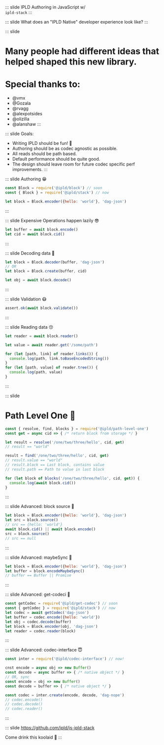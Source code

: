 
::: slide
IPLD Authoring in JavaScript w/<br>
`ipld-stack`
:::

::: slide
What does an "IPLD Native" developer experience look like?
:::

::: slide
# Many people had different ideas that helped shaped this new library.
# Special thanks to: 
* @vmx
* @Gozala
* @rvagg
* @alexpotsides
* @olizilla
* @alanshaw
:::

::: slide
Goals:
* Writing IPLD should be fun! 🥳
* Authoring should be as codec agnostic as possible.
* All reads should be path based.
* Default performance should be quite good.
* The design should leave room for future codec specific perf improvements.
:::

::: slide
Authoring 😁
```javascript
const Block = require('@ipld/block') // soon
const { Block } = require('@ipld/stack') // now

let block = Block.encoder({hello: 'world'}, 'dag-json')
```
:::

::: slide
Expensive Operations happen lazily 😎 
```javascript
let buffer = await block.encode()
let cid = await block.cid()
```
:::

::: slide
Decoding data 🤨
```javascript
let block = Block.decoder(buffer, 'dag-json')
// OR
let block = Block.create(buffer, cid)

let obj = await block.decode()
```
:::

::: slide
Validation 😷
```javascript
assert.ok(await block.validate())
```
:::

::: slide
Reading data 😚
```javascript
let reader = await block.reader()

let value = await reader.get('/some/path')

for (let [path, link] of reader.links()) {
  console.log(path, link.toBaseEncodedString())
}
for (let [path, value] of reader.tree()) {
  console.log(path, value)
}
```
:::

::: slide
# Path Level One 🤯
```javascript
const { resolve, find, blocks } = require('@ipld/path-level-one')
const get = async cid => { /* return block from storage */ }

let result = resolve('/one/two/three/hello', cid, get)
// result == "world"

result = find('/one/two/three/hello', cid, get)
// result.value == "world"
// result.block == Last block, contains value
// result.path == Path to value in last block

for (let block of blocks('/one/two/three/hello', cid, get)) {
  console.log(await block.cid())
}
```
:::

::: slide
Advanced: block source 🤩
```javascript
let block = Block.encoder({hello: 'world'}, 'dag-json')
let src = block.source()
// src == {hello: 'world'}
await block.cid() || await block.encode()
src = block.source()
// src == null
```
:::

::: slide
Advanced: maybeSync 🥰
```javascript
let block = Block.encoder({hello: 'world'}, 'dag-json')
let buffer = block.encodeMaybeSync()
// buffer == Buffer || Promise
```
:::

::: slide
Advanced: get-codeci 🤫
```javascript
const getCodec = require('@ipld/get-codec') // soon
const { getCodec } = require('@ipld/stack') // now
let codec = await getCodec('dag-json')
let buffer = codec.encode({hello: 'world'})
let obj = codec.decode(buffer)
let block = Block.encoder(obj, 'dag-json')
let reader = codec.reader(block)
```
:::

::: slide
Advanced: codec-interface 😇
```javascript
const inter = require('@ipld/codec-interface') // now!

cnst encode = async obj => new Buffer()
const decode = async buffer => { /* native object */ }
// OR, sync
const encode = obj => new Buffer()
const decode = buffer => { /* native object */ }

const codec = inter.create(encode, decode, 'dag-nope')
// codec.encode()
// codec.decode()
// codec.reader()
```
:::

::: slide
https://github.com/ipld/js-ipld-stack

Come drink this koolaid 🤑
:::
